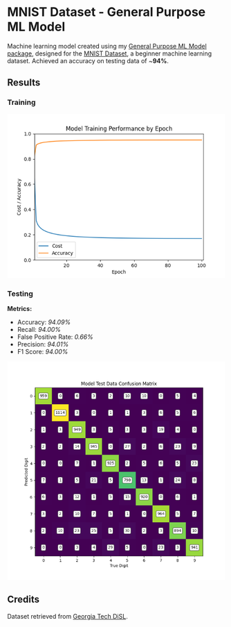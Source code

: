 # MNIST Dataset - General Purpose ML Model

Machine learning model created using my [General Purpose ML Model package](https://github.com/sudthebud/ML-Model_General-Purpose), designed for the [MNIST Dataset](https://en.wikipedia.org/wiki/MNIST_database), a beginner machine learning dataset. Achieved an accuracy on testing data of ~**94%**.

## Results
### Training
![MNIST Model - Training Performance](results/model_performance.png)
### Testing
**Metrics:**
- Accuracy: _94.09%_
- Recall: _94.00%_
- False Positive Rate: _0.66%_
- Precision: _94.01%_
- F1 Score: _94.00%_

![MNIST Model - Testing Data Confusion Matrix](results/model_confusion_matrix.png)

## Credits
Dataset retrieved from [Georgia Tech DiSL](https://git-disl.github.io/GTDLBench/datasets/mnist_datasets/).